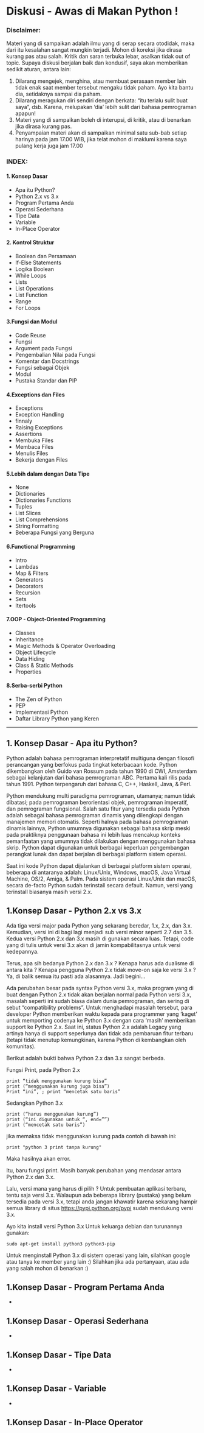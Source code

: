 # Diskusi - Awas di Makan Python !

### Disclaimer:

Materi yang di sampaikan adalah ilmu yang di serap secara otodidak, maka dari itu kesalahan sangat mungkin terjadi. Mohon di koreksi jika dirasa kurang pas atau salah. Kritik dan saran terbuka lebar, asalkan tidak out of topic. Supaya diskusi berjalan baik dan kondusif, saya akan memberikan sedikit aturan, antara lain:
1. Dilarang mengejek, menghina, atau membuat perasaan member lain tidak enak saat member tersebut mengaku tidak paham. Ayo kita bantu dia, setidaknya sampai dia paham.
2. Dilarang meragukan diri sendiri dengan berkata: “itu terlalu sulit buat saya”, dsb. Karena, melupakan ‘dia’ lebih sulit dari bahasa pemrograman apapun!
3. Materi yang di sampaikan boleh di interupsi, di kritik, atau di benarkan jika dirasa kurang pas.
4. Penyampaian materi akan di sampaikan minimal satu sub-bab setiap harinya pada jam 17.00 WIB, jika telat mohon di maklumi karena saya pulang kerja juga jam 17.00

### INDEX:

#### 1. Konsep Dasar

- Apa itu Python?
- Python 2.x vs 3.x
- Program Pertama Anda
- Operasi Sederhana
- Tipe Data
- Variable
- In-Place Operator

#### 2. Kontrol Struktur

- Boolean dan Persamaan
- If-Else Statements
- Logika Boolean
- While Loops
- Lists
- List Operations
- List Function
- Range
- For Loops

#### 3.Fungsi dan Modul

- Code Reuse
- Fungsi
- Argument pada Fungsi
- Pengembalian Nilai pada Fungsi
- Komentar dan Docstrings
- Fungsi sebagai Objek
- Modul
- Pustaka Standar dan PIP

#### 4.Exceptions dan Files

- Exceptions
- Exception Handling
- finnaly
- Raising Exceptions
- Assertions
- Membuka Files
- Membaca Files
- Menulis Files
- Bekerja dengan Files

#### 5.Lebih dalam dengan Data Tipe

- None
- Dictionaries
- Dictionaries Functions
- Tuples
- List Slices
- List Comprehensions
- String Formatting
- Beberapa Fungsi yang Berguna

#### 6.Functional Programming

- Intro
- Lambdas
- Map & Filters
- Generators
- Decorators
- Recursion
- Sets
- Itertools

#### 7.OOP - Object-Oriented Programming

- Classes
- Inheritance
- Magic Methods & Operator Overloading
- Object Lifecycle
- Data Hiding
- Class & Static Methods
- Properties

#### 8.Serba-serbi Python

- The Zen of Python
- PEP
- Implementasi Python
- Daftar Library Python yang Keren

---

## 1. Konsep Dasar - Apa itu Python?

Python adalah bahasa pemrograman interpretatif multiguna dengan filosofi perancangan yang berfokus pada tingkat keterbacaan kode. Python dikembangkan oleh Guido van Rossum pada tahun 1990 di CWI, Amsterdam sebagai kelanjutan dari bahasa pemrograman ABC. Pertama kali rilis pada tahun 1991. Python terpengaruh dari bahasa C, C++, Haskell, Java, & Perl. 

Python mendukung multi paradigma pemrograman, utamanya; namun tidak dibatasi; pada pemrograman berorientasi objek, pemrograman imperatif, dan pemrograman fungsional. Salah satu fitur yang tersedia pada Python adalah sebagai bahasa pemrograman dinamis yang dilengkapi dengan manajemen memori otomatis. Seperti halnya pada bahasa pemrograman dinamis lainnya, Python umumnya digunakan sebagai bahasa skrip meski pada praktiknya penggunaan bahasa ini lebih luas mencakup konteks pemanfaatan yang umumnya tidak dilakukan dengan menggunakan bahasa skrip. Python dapat digunakan untuk berbagai keperluan pengembangan perangkat lunak dan dapat berjalan di berbagai platform sistem operasi.

Saat ini kode Python dapat dijalankan di berbagai platform sistem operasi, beberapa di antaranya adalah: Linux/Unix, Windows, macOS, Java Virtual Machine, OS/2, Amiga, & Palm. Pada sistem operasi Linux/Unix dan macOS, secara de-facto Python sudah terinstall secara default. Namun, versi yang terinstall biasanya masih versi 2.x.

## 1.Konsep Dasar - Python 2.x vs 3.x

Ada tiga versi major pada Python yang sekarang beredar, 1.x, 2.x, dan 3.x. Kemudian, versi ini di bagi lagi menjadi sub versi minor seperti 2.7 dan 3.5. Kedua versi Python 2.x dan 3.x masih di gunakan secara luas. Tetapi, code yang di tulis untuk versi 3.x akan di jamin kompabilitasnya untuk versi kedepannya.

Terus, apa sih bedanya Python 2.x dan 3.x ? Kenapa harus ada dualisme di antara kita ? Kenapa pengguna Python 2.x tidak move-on saja ke versi 3.x ? Ya, di balik semua itu pasti ada alasannya. Jadi begini...

Ada perubahan besar pada syntax Python versi 3.x, maka program yang di buat dengan Python 2.x tidak akan berjalan normal pada Python versi 3.x, masalah seperti ini sudah biasa dalam dunia pemrograman, dan sering di sebut “compatibility problems”. Untuk menghadapi masalah tersebut, para developer Python memberikan waktu kepada para programmer yang ‘kaget’ untuk memporting codenya ke Python 3.x dengan cara ‘masih’ memberikan support ke Python 2.x. Saat ini, status Python 2.x adalah Legacy yang artinya hanya di support seperlunya dan tidak ada pembaruan fitur terbaru (tetapi tidak menutup kemungkinan, karena Python di kembangkan oleh komunitas).

Berikut adalah bukti bahwa Python 2.x dan 3.x sangat berbeda.

Fungsi Print, pada Python 2.x

	print “tidak menggunakan kurung bisa”
	print (“menggunakan kurung juga bisa”)
	Print “ini”, ; print “mencetak satu baris”

Sedangkan Python 3.x

	print (“harus menggunakan kurung”)
	print (“ini digunakan untuk “, end=””)
	print (“mencetak satu baris”)

jika memaksa tidak menggunakan kurung pada contoh di bawah ini:

	print "python 3 print tanpa kurung"

Maka hasilnya akan error.

Itu, baru fungsi print. Masih banyak perubahan yang mendasar antara Python 2.x dan 3.x.

Lalu, versi mana yang harus di pilih ? Untuk pembuatan aplikasi terbaru, tentu saja versi 3.x. Walaupun ada beberapa library (pustaka) yang belum tersedia pada versi 3.x, tetapi anda jangan khawatir karena sekarang hampir semua library di situs https://pypi.python.org/pypi sudah mendukung versi 3.x.

Ayo kita install versi Python 3.x
Untuk keluarga debian dan turunannya gunakan:

	sudo apt-get install python3 python3-pip

Untuk menginstall Python 3.x di sistem operasi yang lain, silahkan google atau tanya ke member yang lain :)
Silahkan jika ada pertanyaan, atau ada yang salah mohon di benarkan :)

## 1.Konsep Dasar - Program Pertama Anda

-

## 1.Konsep Dasar - Operasi Sederhana

-

## 1.Konsep Dasar - Tipe Data

-

## 1.Konsep Dasar - Variable

-

## 1.Konsep Dasar - In-Place Operator
